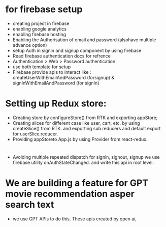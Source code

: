 # for firebase setup

- creating project in firebase
- enabling google analytics
- enabling firebase hosting
- Enabling the Authorisation of email and password (alsohave multiple advance option)
- setup Auth in signin and signup component by using firebase
- Read firebase authentication docs for refrence
- Authentication > Web > Password authentication
- use both template for setup
- Firebase provide apis to interact
  like : createUserWithEmailAndPassword (forsignup) & signInWithEmailAndPassword (for signIn)

# Setting up Redux store:

- Creating store by configureStore() from RTK and exporting appStore;
- Creating slices for different case like user, cart, etc. by using createSlice() from RTK. and exporting sub reducers and default export for userSlice.reducer.
- Providing appStoreto App.js by using Provider from react-redux.

#

- Avoiding multiple repeated dispatch for signin, signout, signup we use firebase utility onAuthStateChanged. and write this api in root level.

# We are building a feature for GPT movie recommendation asper search text

- we use GPT APIs to do this. These apis created by open ai,
